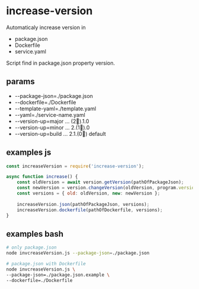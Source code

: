 # increase-version

Automaticaly increase version in

 * package.json
 * Dockerfile
 * service.yaml

Script find in package.json property version.

## params

* --package-json=./package.json
* --dockerfile=./Dockerfile
* --template-yaml=./template.yaml
* --yaml=./service-name.yaml
* --version-up=major ... (2🔺).1.0
* --version-up=minor ... 2.(1🔺).0
* --version-up=build ... 2.1.(0🔺) default

## examples js
```javascript
const increaseVersion = require('increase-version');

async function increase() {
    const oldVersion = await version.getVersion(pathOfPackageJson);
    const newVersion = version.changeVersion(oldVersion, program.versionUp);
    const versions = { old: oldVersion, new: newVersion };
    
    increaseVersion.json(pathOfPackageJson, versions);
    increaseVersion.dockerfile(pathOfDockerfile, versions);    
} 

```  

## examples bash
```bash 
# only package.json
node invcreaseVersion.js --package-json=./package.json
```  

```bash 
# package.json with Dockerfile
node invcreaseVersion.js \ 
--package-json=./package.json.example \
--dockerfile=./Dockerfile 
```  

